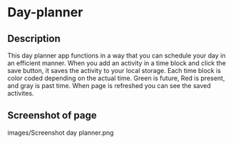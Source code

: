 # Day-planner

## Description

This day planner app functions in a way that you can schedule your day in an efficient manner. When you add an activity in a time block and click the save button, it saves the activity to your local storage. Each time block is color coded depending on the actual time. Green is future, Red is present, and gray is past time. When page is refreshed you can see the saved activites. 

## Screenshot of page
images/Screenshot day planner.png
